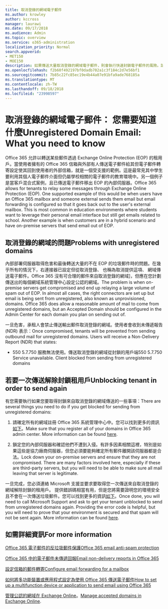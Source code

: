 ```yaml
---
title: 取消登錄的網域電子郵件
ms.author: krowley
author: kccross
manager: laurawi
ms.date: 09/17/2018
ms.audience: Admin
ms.topic: overview
ms.service: o365-administration
localization_priority: Normal
search.appverid:
- MET150
- MOE150
description: 如果傳送大量取消登錄的網域電子郵件，則會執行快速封鎖電子郵件的風險。請閱讀本篇文章以深入了解。
ms.openlocfilehash: f2b60f492197bf0dadb702a1c3f184c2d7e56bf1
ms.sourcegitcommit: 7b85c22fc85ec19e4b44a07e91bfa9ade768185a
ms.translationtype: MT
ms.contentlocale: zh-TW
ms.lasthandoff: 09/18/2018
ms.locfileid: "23998597"
---
```

# <a name="unregistered-domain-email-what-you-need-to-know"></a><span data-ttu-id="97261-104">取消登錄的網域電子郵件： 您需要知道什麼</span><span class="sxs-lookup"><span data-stu-id="97261-104">Unregistered Domain Email: What you need to know</span></span>

<span data-ttu-id="97261-p102">Office 365 允許以轉送某些郵件透過 Exchange Online Protection (EOP) 的租用戶。當使用者擁有的 Office 365 信箱與外部有人傳送電子郵件給其但電子郵件轉寄設定使其回到使用者的外部信箱，就是一個受支援的範例。這是最常見其中學生要利用其個人電子郵件介面但仍屬學校相關的電子郵件的教育環境中。另一個例子是當客戶混合式案例，且已傳送電子郵件移出 EOP 的內部伺服器。</span><span class="sxs-lookup"><span data-stu-id="97261-p102">Office 365 allows for tenants to relay some messages through Exchange Online Protection (EOP). One supported example of this would be when users have an Office 365 mailbox and someone external sends them email but email forwarding is configured so that it goes back out to the user's external mailbox. This is most common in education environments where students want to leverage their personal email interface but still get emails related to school. Another example is when customers are in a hybrid scenario and have on-premise servers that send email out of EOP.</span></span>

## <a name="problems-with-unregistered-domains"></a><span data-ttu-id="97261-109">取消登錄的網域的問題</span><span class="sxs-lookup"><span data-stu-id="97261-109">Problems with unregistered domains</span></span>

<span data-ttu-id="97261-p103">內部部署伺服器取得危害和最後轉送大量的不在 EOP 的垃圾郵件時的問題。在幾乎所有的情況下，右連接器已設定但從取消登錄、 也稱為取消提供這項、 網域傳送電子郵件。Office 365 沒有可合理的郵件來自取消登錄的網域]，但應在您計劃傳送出的每個網域系統管理中心設定公認的網域。</span><span class="sxs-lookup"><span data-stu-id="97261-p103">The problem is when on-premise servers get compromised and end up relaying a large volume of spam out of EOP. In almost all cases, the right connectors are set up but email is being sent from unregistered, also known as unprovisioned, domains. Office 365 does allow a reasonable amount of mail to come from unregistered domains, but an Accepted Domain should be configured in the Admin Center for each domain you plan on sending out of.</span></span>

<span data-ttu-id="97261-p104">一旦危害，承租人會禁止傳送輸出郵件取消登錄的網域。使用者會收到未傳遞報告 (NDR) 表示：</span><span class="sxs-lookup"><span data-stu-id="97261-p104">Once compromised, tenants will be prevented from sending outbound mail for unregistered domains. Users will receive a Non-Delivery Report (NDR) that states:</span></span>

- <span data-ttu-id="97261-p105">550 5.7.750 服務無法使用。傳送取消登錄的網域從封鎖的用戶端</span><span class="sxs-lookup"><span data-stu-id="97261-p105">550 5.7.750 Service unavailable. Client blocked from sending from unregistered domains</span></span>

## <a name="unblocking-tenant-in-order-to-send-again"></a><span data-ttu-id="97261-117">若要一次傳送解除封鎖租用戶</span><span class="sxs-lookup"><span data-stu-id="97261-117">Unblocking tenant in order to send again</span></span>

<span data-ttu-id="97261-118">有您需要執行如果您要取得封鎖來自取消登錄的網域傳送的一些事項：</span><span class="sxs-lookup"><span data-stu-id="97261-118">There are several things you need to do if you get blocked for sending from unregistered domains:</span></span>

1. <span data-ttu-id="97261-p106">請確定所有的網域註冊 Office 365 系統管理中心中。您可以找到更多的資訊[如下](https://docs.microsoft.com/en-us/exchange/mail-flow-best-practices/manage-accepted-domains/manage-accepted-domains)。</span><span class="sxs-lookup"><span data-stu-id="97261-p106">Make sure that you register all of your domains in Office 365 admin center. More information can be found [here](https://docs.microsoft.com/en-us/exchange/mail-flow-best-practices/manage-accepted-domains/manage-accepted-domains).</span></span>

2. <span data-ttu-id="97261-p107">鎖定您的內部伺服器和確認他們不遭到入侵。有許多因素相關這裡，特別是如果這些是協力廠商伺服器，但您必須要能夠確定所有郵件離開該伺服器都是合法。</span><span class="sxs-lookup"><span data-stu-id="97261-p107">Lock down your on-premise servers and ensure that they are not compromised. There are many factors involved here, especially if these are third-party servers, but you will need to be able to make sure all mail leaving that server is legitimate.</span></span>

<span data-ttu-id="97261-p108">一旦完成，您必須連絡 Microsoft 支援並要求要取得您一次傳送來自取消登錄的網域解除封鎖的租用戶。 提供錯誤碼相當有用，但是您將需要證明您的環境安全且不會在一次傳送垃圾郵件。您可以找到更多的資訊[如下](https://support.office.com/en-us/article/Contact-support-for-business-products-Admin-Help-32a17ca7-6fa0-4870-8a8d-e25ba4ccfd4b#ID0EAADAAA=online)。</span><span class="sxs-lookup"><span data-stu-id="97261-p108">Once done, you will need to call Microsoft Support and ask to get your tenant unblocked to send from unregistered domains again.  Providing the error code is helpful, but you will need to prove that your environment is secured and that spam will not be sent again. More information can be found [here](https://support.office.com/en-us/article/Contact-support-for-business-products-Admin-Help-32a17ca7-6fa0-4870-8a8d-e25ba4ccfd4b#ID0EAADAAA=online).</span></span>
  
## <a name="for-more-information"></a><span data-ttu-id="97261-126">如需詳細資訊</span><span class="sxs-lookup"><span data-stu-id="97261-126">For more information</span></span>

[<span data-ttu-id="97261-127">Office 365 電子郵件的反垃圾郵件保護</span><span class="sxs-lookup"><span data-stu-id="97261-127">Office 365 email anti-spam protection</span></span>](anti-spam-protection.md)

[<span data-ttu-id="97261-128">Office 365 中的電子郵件未傳遞回報</span><span class="sxs-lookup"><span data-stu-id="97261-128">Email non-delivery reports in Office 365</span></span>](https://support.office.com/article/email-non-delivery-reports-in-office-365-51daa6b9-2e35-49c4-a0c9-df85bf8533c3)

[<span data-ttu-id="97261-129">設定信箱的郵件轉寄</span><span class="sxs-lookup"><span data-stu-id="97261-129">Configure email forwarding for a mailbox</span></span>](https://docs.microsoft.com/en-us/exchange/recipients-in-exchange-online/manage-user-mailboxes/configure-email-forwarding)

[<span data-ttu-id="97261-130">如何將多功能裝置或應用程式設定為使用 Office 365 傳送電子郵件</span><span class="sxs-lookup"><span data-stu-id="97261-130">How to set up a multifunction device or application to send email using Office 365</span></span>](https://support.office.com/en-us/article/How-to-set-up-a-multifunction-device-or-application-to-send-email-using-Office-365-69f58e99-c550-4274-ad18-c805d654b4c4)

<span data-ttu-id="97261-131">[管理公認的網域在 Exchange Online](https://docs.microsoft.com/en-us/exchange/mail-flow-best-practices/manage-accepted-domains/manage-accepted-domains)。</span><span class="sxs-lookup"><span data-stu-id="97261-131">[Manage accepted domains in Exchange Online](https://docs.microsoft.com/en-us/exchange/mail-flow-best-practices/manage-accepted-domains/manage-accepted-domains).</span></span>
